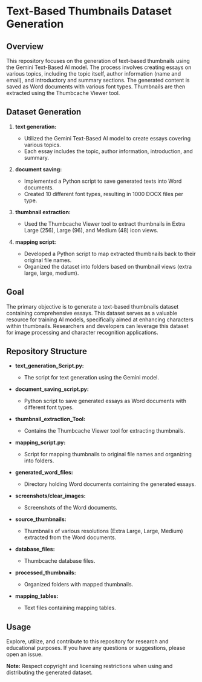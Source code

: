 # Text-Based Thumbnails Dataset Generation

## Overview

This repository focuses on the generation of text-based thumbnails using the Gemini Text-Based AI model. The process involves creating essays on various topics, including the topic itself, author information (name and email), and introductory and summary sections. The generated content is saved as Word documents with various font types. Thumbnails are then extracted using the Thumbcache Viewer tool.

## Dataset Generation

1. **text generation:**
   - Utilized the Gemini Text-Based AI model to create essays covering various topics.
   - Each essay includes the topic, author information, introduction, and summary.

2. **document saving:**
   - Implemented a Python script to save generated texts into Word documents.
   - Created 10 different font types, resulting in 1000 DOCX files per type.

3. **thumbnail extraction:**
   - Used the Thumbcache Viewer tool to extract thumbnails in Extra Large (256), Large (96), and Medium (48) icon views.

4. **mapping script:**
   - Developed a Python script to map extracted thumbnails back to their original file names.
   - Organized the dataset into folders based on thumbnail views (extra large, large, medium).

## Goal

The primary objective is to generate a text-based thumbnails dataset containing comprehensive essays. This dataset serves as a valuable resource for training AI models, specifically aimed at enhancing characters within thumbnails. Researchers and developers can leverage this dataset for image processing and character recognition applications.

## Repository Structure

- **text_generation_Script.py:**
  - The script for text generation using the Gemini model.

- **document_saving_script.py:**
  - Python script to save generated essays as Word documents with different font types.

- **thumbnail_extraction_Tool:**
  - Contains the Thumbcache Viewer tool for extracting thumbnails.

- **mapping_script.py:**
  - Script for mapping thumbnails to original file names and organizing into folders.

- **generated_word_files:**
  - Directory holding Word documents containing the generated essays.

- **screenshots/clear_images:**
  - Screenshots of the Word documents.

- **source_thumbnails:**
  - Thumbnails of various resolutions (Extra Large, Large, Medium) extracted from the Word documents.


- **database_files:**
  - Thumbcache database files.

- **processed_thumbnails:**
  - Organized folders with mapped thumbnails.

- **mapping_tables:**
  - Text files containing mapping tables.

## Usage

Explore, utilize, and contribute to this repository for research and educational purposes. If you have any questions or suggestions, please open an issue.

**Note:** Respect copyright and licensing restrictions when using and distributing the generated dataset.
